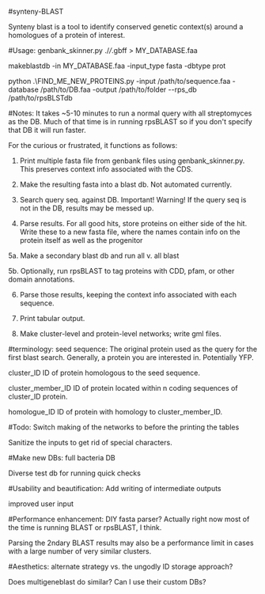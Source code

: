 # s y n t e n y - B L A S T  Synteny blast is a tool to identify conserved genetic context(s) around a homologues of a protein of interest.

#Usage:
genbank_skinner.py ./*/*.gbff > MY_DATABASE.faa

makeblastdb -in  MY_DATABASE.faa -input_type fasta -dbtype prot

python .\FIND_ME_NEW_PROTEINS.py -input /path/to/sequence.faa -database /path/to/DB.faa -output /path/to/folder  --rps_db /path/to/rpsBLSTdb

#Notes:
It takes ~5-10 minutes to run a normal query with all streptomyces as the DB.  Much of that time is in running rpsBLAST so if you don't specify that DB it will run faster.

For the curious or frustrated, it functions as follows:
1.  Print multiple fasta file from genbank files using genbank_skinner.py.  This preserves context info associated with the CDS.

2.  Make the resulting fasta into a blast db.  Not automated currently.

3.  Search query seq. against DB.  Important! Warning! If the query seq is not in the DB, results may be messed up.

4.  Parse results.  For all good hits, store proteins on either side of the hit.  Write these to a new fasta file, where the names contain info on the protein itself as well as the progenitor

5a.  Make a secondary blast db and run all v. all blast

5b.  Optionally, run rpsBLAST to tag proteins with CDD, pfam, or other domain annotations.

6.  Parse those results, keeping the context info associated with each sequence.

7.  Print tabular output.

8.  Make cluster-level and protein-level networks; write gml files.


#terminology:
seed sequence:        The original protein used as the query for the first blast search.  Generally, a protein you are interested in.  Potentially YFP.

cluster_ID            ID of protein homologous to the seed sequence.

cluster_member_ID     ID of protein located within n coding sequences of cluster_ID protein.

homologue_ID          ID of protein with homology to cluster_member_ID.


#Todo:
   Switch making of the networks to before the printing the tables

   Sanitize the inputs to get rid of special characters.

#Make new DBs:
  full bacteria DB

  Diverse test db for running quick checks

#Usability and beautification:
  Add writing of intermediate outputs

  improved user input

#Performance enhancement:
  DIY fasta parser?  Actually right now most of the time is running BLAST or rpsBLAST, I think.

  Parsing the 2ndary BLAST results may also be a performance limit in cases with a large number of very similar clusters.

#Aesthetics:
  alternate strategy vs. the ungodly ID storage approach?

  Does multigeneblast do similar? Can I use their custom DBs?
